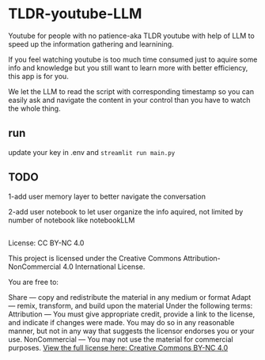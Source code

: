 # TLDR-youtube-LLM
Youtube for people with no patience-aka TLDR youtube with help of LLM to speed up the information gathering and learnining.

If you feel watching youtube is too much time consumed just to aquire some info and knowledge but you still want to learn more with better efficiency, this app is for you. 

We let the LLM to read the script with corresponding timestamp so you can easily ask and navigate the content in your control than you have to watch the whole thing. 

## run
update your key in .env and 
`streamlit run main.py`


## TODO

1-add user memory layer to better navigate the conversation

2-add user notebook to let user organize the info aquired, not limited by number of notebook like notebookLLM


##
License: CC BY-NC 4.0

This project is licensed under the Creative Commons Attribution-NonCommercial 4.0 International License.

You are free to:

Share — copy and redistribute the material in any medium or format
Adapt — remix, transform, and build upon the material
Under the following terms:
Attribution — You must give appropriate credit, provide a link to the license, and indicate if changes were made. You may do so in any reasonable manner, but not in any way that suggests the licensor endorses you or your use.
NonCommercial — You may not use the material for commercial purposes.
[View the full license here: Creative Commons BY-NC 4.0](https://creativecommons.org/licenses/by-nc/4.0/deed.en)
